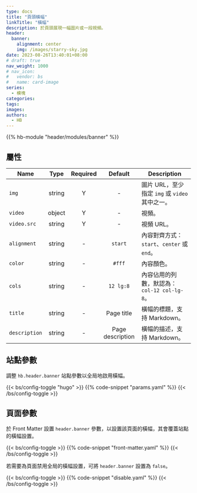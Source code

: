 ```yaml
---
type: docs
title: "頁頭橫幅"
linkTitle: "橫幅"
description: 於頁頭展現一幅圖片或一段視頻。
header:
  banner:
    alignment: center
    img: /images/starry-sky.jpg
date: 2023-08-26T13:40:01+08:00
# draft: true
nav_weight: 1000
# nav_icon:
#   vendor: bs
#   name: card-image
series:
  - 模塊
categories:
tags:
images:
authors:
  - HB
---
```


{{% hb-module "header/modules/banner" %}}

## 屬性

| Name          |  Type  | Required |     Default      | Description                                |
| ------------- | :----: | :------: | :--------------: | ------------------------------------------ |
| `img`         | string |    Y     |        -         | 圖片 URL，至少指定 `img` 或 `video` 其中之一。  |
| `video`       | object |    Y     |        -         | 視頻。                                      |
| `video.src`   | string |    Y     |        -         | 視頻 URL。                                   |
| `alignment`   | string |    -     |     `start`      | 內容對齊方式：`start`、`center` 或 `end`。     |
| `color`       | string |    -     |      `#fff`      | 內容顏色。                                   |
| `cols`        | string |    -     |    `12 lg:8`     | 內容佔用的列數，默認為：`col-12 col-lg-8`。     |
| `title`       | string |    -     |    Page title    | 橫幅的標題，支持 Markdown。                    |
| `description` | string |    -     | Page description | 橫幅的描述，支持 Markdown。                    |

## 站點參數

調整 `hb.header.banner` 站點參數以全局地啟用橫幅。

{{< bs/config-toggle "hugo" >}}
{{% code-snippet "params.yaml" %}}
{{< /bs/config-toggle >}}

## 頁面參數

於 Front Matter 設置 `header.banner` 參數，以設置該頁面的橫幅，其會覆蓋站點的橫幅設置。

{{< bs/config-toggle >}}
{{% code-snippet "front-matter.yaml" %}}
{{< /bs/config-toggle >}}

若需要為頁面禁用全局的橫幅設置，可將 `header.banner` 設置為 `false`。

{{< bs/config-toggle >}}
{{% code-snippet "disable.yaml" %}}
{{< /bs/config-toggle >}}
